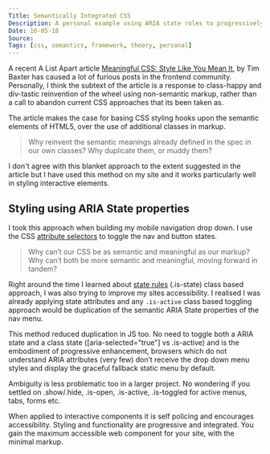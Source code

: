 ```yaml
---
Title: Semantically Integrated CSS
Description: A personal example using ARIA state roles to progressively enhance and style an interactive element
Date: 16-05-18
Source: 
Tags: [css, semantics, framework, theory, personal]
---
```

A recent A List Apart article [Meaningful CSS: Style Like You Mean It](http://alistapart.com/article/meaningful-css-style-like-you-mean-it), by Tim Baxter has caused a lot of furious posts in the frontend community. Personally, I think the subtext of the article is a response to class-happy and div-tastic reinvention of the wheel using non-semantic markup, rather than a call to abandon current CSS approaches that its been taken as.

The article makes the case for basing CSS styling hooks upon the semantic elements of HTML5, over the use of additional classes in markup. 

>	Why reinvent the semantic meanings already defined in the spec in our own classes? Why duplicate them, or muddy them?

I don't agree with this blanket approach to the extent suggested in the article but I have used this method on my site and it works particularly well in styling interactive elements.

## Styling using ARIA State properties

I took this approach when building my mobile navigation drop down. I use the CSS [attribute selectors](https://developer.mozilla.org/en-US/docs/Web/CSS/Attribute_selectors) to toggle the nav and button states. 

>	Why can’t our CSS be as semantic and meaningful as our markup? Why can’t both be more semantic and meaningful, moving forward in tandem?

Right around the time I learned about [state rules](https://smacss.com/book/type-state) (.is-state) class based approach, I was also trying to improve my sites accessibility. I realised I was already applying state attributes and any `.is-active` class based toggling approach would be duplication of the semantic ARIA State properties of the nav menu.

This method reduced duplication in JS too. No need to toggle both a ARIA state and a class state ([aria-selected="true"] vs .is-active) and is the embodiment of progressive enhancement, browsers which do not understand ARIA attributes (very few) don’t receive the drop down menu styles and display the graceful fallback static menu by default. 

Ambiguity is less problematic too in a larger project. No wondering if you settled on .show/.hide, .is-open, .is-active, .is-toggled for active menus, tabs, forms etc.

When applied to interactive components it is self policing and encourages accessibility. Styling and functionality are progressive and integrated. You gain the maximum accessible web component for your site, with the minimal markup.